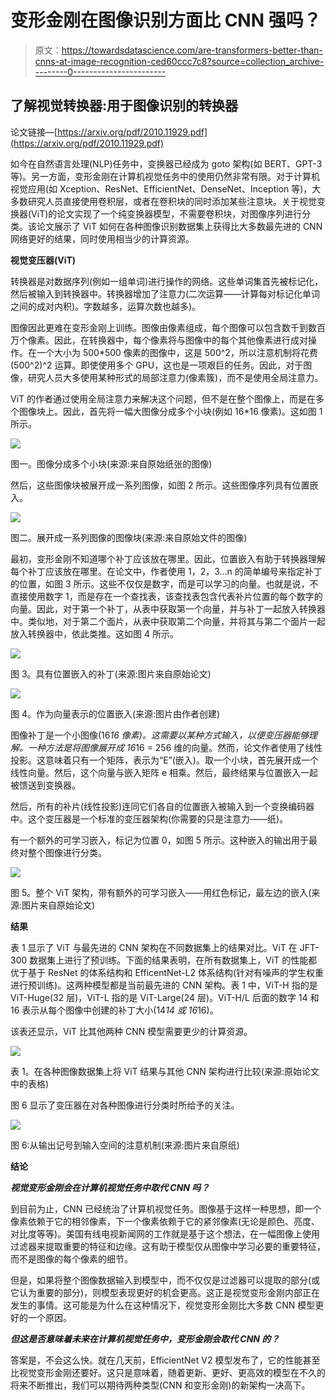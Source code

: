 # 变形金刚在图像识别方面比 CNN 强吗？

> 原文：<https://towardsdatascience.com/are-transformers-better-than-cnns-at-image-recognition-ced60ccc7c8?source=collection_archive---------0----------------------->

## 了解视觉转换器:用于图像识别的转换器

论文链接—[https://arxiv.org/pdf/2010.11929.pdf](https://arxiv.org/pdf/2010.11929.pdf)

如今在自然语言处理(NLP)任务中，变换器已经成为 goto 架构(如 BERT、GPT-3 等)。另一方面，变形金刚在计算机视觉任务中的使用仍然非常有限。对于计算机视觉应用(如 Xception、ResNet、EfficientNet、DenseNet、Inception 等)，大多数研究人员直接使用卷积层，或者在卷积块的同时添加某些注意块。关于视觉变换器(ViT)的论文实现了一个纯变换器模型，不需要卷积块，对图像序列进行分类。该论文展示了 ViT 如何在各种图像识别数据集上获得比大多数最先进的 CNN 网络更好的结果，同时使用相当少的计算资源。

**视觉变压器(ViT)**

转换器是对数据序列(例如一组单词)进行操作的网络。这些单词集首先被标记化，然后被输入到转换器中。转换器增加了注意力(二次运算——计算每对标记化单词之间的成对内积)。字数越多，运算次数也越多)。

图像因此更难在变形金刚上训练。图像由像素组成，每个图像可以包含数千到数百万个像素。因此，在转换器中，每个像素将与图像中的每个其他像素进行成对操作。在一个大小为 500*500 像素的图像中，这是 500^2，所以注意机制将花费(500^2)^2 运算。即使使用多个 GPU，这也是一项艰巨的任务。因此，对于图像，研究人员大多使用某种形式的局部注意力(像素簇)，而不是使用全局注意力。

ViT 的作者通过使用全局注意力来解决这个问题，但不是在整个图像上，而是在多个图像块上。因此，首先将一幅大图像分成多个小块(例如 16*16 像素)。这如图 1 所示。

![](img/f4ba32ede6cf98e2c1c2add35717f903.png)

图一。图像分成多个小块(来源:来自原始纸张的图像)

然后，这些图像块被展开成一系列图像，如图 2 所示。这些图像序列具有位置嵌入。

![](img/dfea4c37fa78ea4bf66ed977f3154d1e.png)

图二。展开成一系列图像的图像块(来源:来自原始文件的图像)

最初，变形金刚不知道哪个补丁应该放在哪里。因此，位置嵌入有助于转换器理解每个补丁应该放在哪里。在论文中，作者使用 1，2，3…n 的简单编号来指定补丁的位置，如图 3 所示。这些不仅仅是数字，而是可以学习的向量。也就是说，不直接使用数字 1，而是存在一个查找表，该查找表包含代表补片位置的每个数字的向量。因此，对于第一个补丁，从表中获取第一个向量，并与补丁一起放入转换器中。类似地，对于第二个面片，从表中获取第二个向量，并将其与第二个面片一起放入转换器中，依此类推。这如图 4 所示。

![](img/4218163d1b566b5de3f555f76a2c33b9.png)

图 3。具有位置嵌入的补丁(来源:图片来自原始论文)

![](img/bf2bbdf26c2dc88ad8fc9e0f77625ac0.png)

图 4。作为向量表示的位置嵌入(来源:图片由作者创建)

图像补丁是一个小图像(16*16 像素)。这需要以某种方式输入，以便变压器能够理解。一种方法是将图像展开成 16*16 = 256 维的向量。然而，论文作者使用了线性投影。这意味着只有一个矩阵，表示为“E”(嵌入)。取一个小块，首先展开成一个线性向量。然后，这个向量与嵌入矩阵 e 相乘。然后，最终结果与位置嵌入一起被馈送到变换器。

然后，所有的补片(线性投影)连同它们各自的位置嵌入被输入到一个变换编码器中。这个变压器是一个标准的变压器架构(你需要的只是注意力——纸)。

有一个额外的可学习嵌入，标记为位置 0，如图 5 所示。这种嵌入的输出用于最终对整个图像进行分类。

![](img/01274bbfc5bde13221d0de047e68fe54.png)

图 5。整个 ViT 架构，带有额外的可学习嵌入——用红色标记，最左边的嵌入(来源:图片来自原始论文)

**结果**

表 1 显示了 ViT 与最先进的 CNN 架构在不同数据集上的结果对比。ViT 在 JFT-300 数据集上进行了预训练。下面的结果表明，在所有数据集上，ViT 的性能都优于基于 ResNet 的体系结构和 EfficentNet-L2 体系结构(针对有噪声的学生权重进行预训练)。这两种模型都是当前最先进的 CNN 架构。表 1 中，ViT-H 指的是 ViT-Huge(32 层)，ViT-L 指的是 ViT-Large(24 层)。ViT-H/L 后面的数字 14 和 16 表示从每个图像中创建的补丁大小(14*14 或 16*16)。

该表还显示，ViT 比其他两种 CNN 模型需要更少的计算资源。

![](img/e6231673d31104c789f42669aaf0f3eb.png)

表 1。在各种图像数据集上将 ViT 结果与其他 CNN 架构进行比较(来源:原始论文中的表格)

图 6 显示了变压器在对各种图像进行分类时所给予的关注。

![](img/237bb829d5fb932eec11736f5a9093e4.png)

图 6:从输出记号到输入空间的注意机制(来源:图片来自原纸)

**结论**

***视觉变形金刚会在计算机视觉任务中取代 CNN 吗？***

到目前为止，CNN 已经统治了计算机视觉任务。图像基于这样一种思想，即一个像素依赖于它的相邻像素，下一个像素依赖于它的紧邻像素(无论是颜色、亮度、对比度等等)。美国有线电视新闻网的工作就是基于这个想法，在一幅图像上使用过滤器来提取重要的特征和边缘。这有助于模型仅从图像中学习必要的重要特征，而不是图像的每个像素的细节。

但是，如果将整个图像数据输入到模型中，而不仅仅是过滤器可以提取的部分(或它认为重要的部分)，则模型表现更好的机会更高。这正是视觉变形金刚内部正在发生的事情。这可能是为什么在这种情况下，视觉变形金刚比大多数 CNN 模型更好的一个原因。

***但这是否意味着未来在计算机视觉任务中，变形金刚会取代 CNN 的？***

答案是，不会这么快。就在几天前，EfficientNet V2 模型发布了，它的性能甚至比视觉变形金刚还要好。这只是意味着，随着更新、更好、更高效的模型在不久的将来不断推出，我们可以期待两种类型(CNN 和变形金刚)的新架构一决高下。